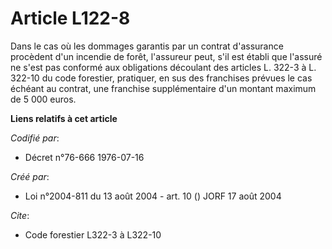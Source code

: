 # Article L122-8

Dans le cas où les dommages garantis par un contrat d'assurance procèdent d'un incendie de forêt, l'assureur peut, s'il est
établi que l'assuré ne s'est pas conformé aux obligations découlant des articles L. 322-3 à L. 322-10 du code forestier,
pratiquer, en sus des franchises prévues le cas échéant au contrat, une franchise supplémentaire d'un montant maximum de 5
000 euros.

**Liens relatifs à cet article**

_Codifié par_:

  - Décret n°76-666 1976-07-16

_Créé par_:

  - Loi n°2004-811 du 13 août 2004 - art. 10 () JORF 17 août 2004

_Cite_:

  - Code forestier L322-3 à L322-10

